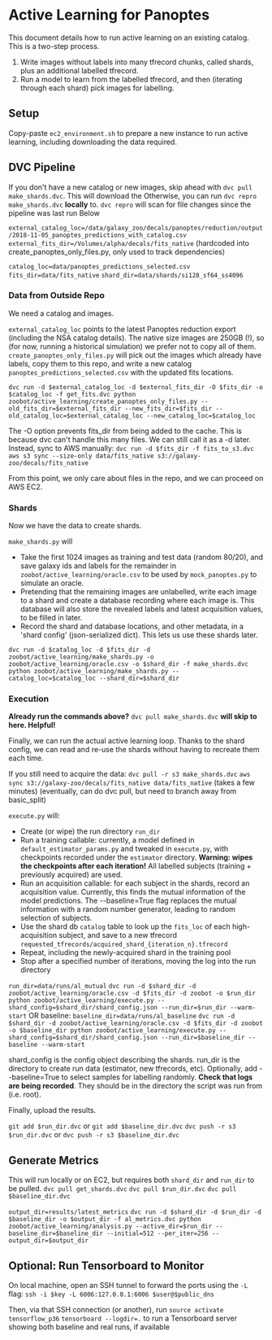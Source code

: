 # Active Learning for Panoptes

This document details how to run active learning on an existing catalog. This is a two-step process.
1. Write images without labels into many tfrecord chunks, called shards, plus an additional labelled tfrecord.
2. Run a model to learn from the labelled tfrecord, and then (iterating through each shard) pick images for labelling.

## Setup

Copy-paste `ec2_environment.sh` to prepare a new instance to run active learning, including downloading the data required.

## DVC Pipeline

If you don't have a new catalog or new images, skip ahead with `dvc pull make_shards.dvc`. 
This will download the 
Otherwise, you can run `dvc repro make_shards.dvc` **locally** to. `dvc repro` will scan for file changes since the pipeline was last run 
Below


`external_catalog_loc=/data/galaxy_zoo/decals/panoptes/reduction/output/2018-11-05_panoptes_predictions_with_catalog.csv`
`external_fits_dir=/Volumes/alpha/decals/fits_native` (hardcoded into create_panoptes_only_files.py, only used to track dependencies)

`catalog_loc=data/panoptes_predictions_selected.csv`
`fits_dir=data/fits_native`
`shard_dir=data/shards/si128_sf64_ss4096`

### Data from Outside Repo

We need a catalog and images. 

`external_catalog_loc` points to the latest Panoptes reduction export (including the NSA catalog details).
The native size images are 250GB (!), so (for now, running a historical simulation) we prefer not to copy all of them.
`create_panoptes_only_files.py` will pick out the images which already have labels, copy them to this repo, and write a new catalog `panoptes_predictions_selected.csv` with the updated fits locations.

`dvc run -d $external_catalog_loc -d $external_fits_dir -O $fits_dir -o $catalog_loc -f get_fits.dvc python zoobot/active_learning/create_panoptes_only_files.py --old_fits_dir=$external_fits_dir --new_fits_dir=$fits_dir --old_catalog_loc=$external_catalog_loc --new_catalog_loc=$catalog_loc`

The -O option prevents fits_dir from being added to the cache. This is because dvc can't handle this many files. We can still call it as a -d later. Instead, sync to AWS manually:
`dvc run -d $fits_dir -f fits_to_s3.dvc aws s3 sync --size-only data/fits_native s3://galaxy-zoo/decals/fits_native`

From this point, we only care about files in the repo, and we can proceed on AWS EC2.

### Shards

Now we have the data to create shards. 

`make_shards.py` will 
- Take the first 1024 images as training and test data (random 80/20), and save galaxy ids and labels for the remainder in `zoobot/active_learning/oracle.csv` to be used by `mock_panoptes.py` to simulate an oracle.
- Pretending that the remaining images are unlabelled, write each image to a shard and create a database recording where each image is. This database will also store the revealed labels and latest acquisition values, to be filled in later.
- Record the shard and database locations, and other metadata, in a 'shard config' (json-serialized dict). This lets us use these shards later.

`dvc run -d $catalog_loc -d $fits_dir -d zoobot/active_learning/make_shards.py -o zoobot/active_learning/oracle.csv -o $shard_dir -f make_shards.dvc python zoobot/active_learning/make_shards.py --catalog_loc=$catalog_loc --shard_dir=$shard_dir`

### Execution

**Already run the commands above?** `dvc pull make_shards.dvc` **will skip to here. Helpful!**


Finally, we can run the actual active learning loop. Thanks to the shard config, we can read and re-use the shards without having to recreate them each time.

If you still need to acquire the data:
`dvc pull -r s3 make_shards.dvc`
`aws sync s3://galaxy-zoo/decals/fits_native data/fits_native` (takes a few minutes)
(eventually, can do dvc pull, but need to branch away from basic_split)

`execute.py` will:
- Create (or wipe) the run directory `run_dir`
- Run a training callable: currently, a model defined in `default_estimator_params.py` and tweaked in `execute.py`, with checkpoints recorded under the `estimator` directory. **Warning: wipes the checkpoints after each iteration!** All labelled subjects (training + previously acquired) are used.
- Run an acquisition callable: for each subject in the shards, record an acquisition value. Currently, this finds the mutual information of the model predictions. The --baseline=True flag replaces the mutual information with a random number generator, leading to random selection of subjects. 
- Use the shard db `catalog` table to look up the `fits_loc` of each high-acquisition subject, and save to a new tfrecord `requested_tfrecords/acquired_shard_{iteration_n}.tfrecord`
- Repeat, including the newly-acquired shard in the training pool
- Stop after a specified number of iterations, moving the log into the run directory

`run_dir=data/runs/al_mutual`
`dvc run -d $shard_dir -d zoobot/active_learning/oracle.csv -d $fits_dir -d zoobot -o $run_dir python zoobot/active_learning/execute.py --shard_config=$shard_dir/shard_config.json --run_dir=$run_dir --warm-start`
OR baseline:
`baseline_dir=data/runs/al_baseline`
`dvc run -d $shard_dir -d zoobot/active_learning/oracle.csv -d $fits_dir -d zoobot -o $baseline_dir python zoobot/active_learning/execute.py --shard_config=$shard_dir/shard_config.json --run_dir=$baseline_dir --baseline --warm-start`

shard_config is the config object describing the shards. run_dir is the directory to create run data (estimator, new tfrecords, etc).
Optionally, add --baseline=True to select samples for labelling randomly.
**Check that logs are being recorded**. They should be in the directory the script was run from (i.e. root).

Finally, upload the results.

`git add $run_dir.dvc` or `git add $baseline_dir.dvc`
`dvc push -r s3 $run_dir.dvc`  or `dvc push -r s3 $baseline_dir.dvc`

## Generate Metrics

This will run locally or on EC2, but requires both `shard_dir` and `run_dir` to be pulled.
`dvc pull get_shards.dvc`
`dvc pull $run_dir.dvc`
`dvc pull $baseline_dir.dvc`

`output_dir=results/latest_metrics`
`dvc run -d $shard_dir -d $run_dir -d $baseline_dir -o $output_dir -f al_metrics.dvc python zoobot/active_learning/analysis.py --active_dir=$run_dir --baseline_dir=$baseline_dir --initial=512 --per_iter=256 --output_dir=$output_dir`

## Optional: Run Tensorboard to Monitor

On local machine, open an SSH tunnel to forward the ports using the `-L` flag:
`ssh -i $key -L 6006:127.0.0.1:6006 $user@$public_dns`

Then, via that SSH connection (or another), run
`source activate tensorflow_p36`
`tensorboard --logdir=.`
to run a Tensorboard server showing both baseline and real runs, if available
